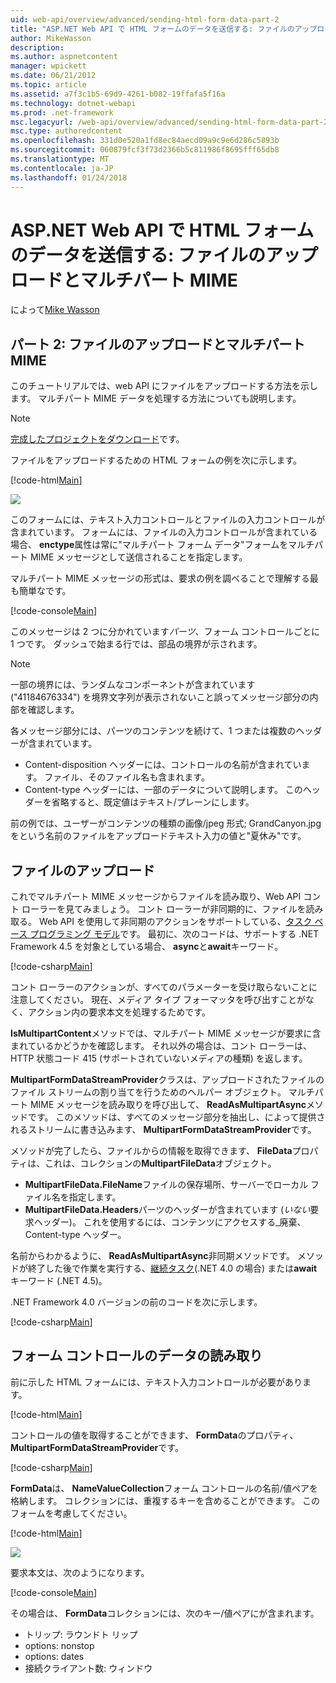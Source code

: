 ```yaml
---
uid: web-api/overview/advanced/sending-html-form-data-part-2
title: "ASP.NET Web API で HTML フォームのデータを送信する: ファイルのアップロードとマルチパート MIME |Microsoft ドキュメント"
author: MikeWasson
description: 
ms.author: aspnetcontent
manager: wpickett
ms.date: 06/21/2012
ms.topic: article
ms.assetid: a7f3c1b5-69d9-4261-b082-19ffafa5f16a
ms.technology: dotnet-webapi
ms.prod: .net-framework
msc.legacyurl: /web-api/overview/advanced/sending-html-form-data-part-2
msc.type: authoredcontent
ms.openlocfilehash: 331d0e520a1fd8ec84aecd09a9c9e6d286c5893b
ms.sourcegitcommit: 060879fcf3f73d2366b5c811986f8695fff65db8
ms.translationtype: MT
ms.contentlocale: ja-JP
ms.lasthandoff: 01/24/2018
---
```

<a name="sending-html-form-data-in-aspnet-web-api-file-upload-and-multipart-mime"></a>ASP.NET Web API で HTML フォームのデータを送信する: ファイルのアップロードとマルチパート MIME
====================
によって[Mike Wasson](https://github.com/MikeWasson)

## <a name="part-2-file-upload-and-multipart-mime"></a>パート 2: ファイルのアップロードとマルチパート MIME

このチュートリアルでは、web API にファイルをアップロードする方法を示します。 マルチパート MIME データを処理する方法についても説明します。

> [!NOTE]
> [完成したプロジェクトをダウンロード](https://code.msdn.microsoft.com/ASPNET-Web-API-File-Upload-a8c0fb0d)です。


ファイルをアップロードするための HTML フォームの例を次に示します。

[!code-html[Main](sending-html-form-data-part-2/samples/sample1.html)]

![](sending-html-form-data-part-2/_static/image1.png)

このフォームには、テキスト入力コントロールとファイルの入力コントロールが含まれています。 フォームには、ファイルの入力コントロールが含まれている場合、 **enctype**属性は常に&quot;マルチパート フォーム データ&quot;フォームをマルチパート MIME メッセージとして送信されることを指定します。

マルチパート MIME メッセージの形式は、要求の例を調べることで理解する最も簡単なです。

[!code-console[Main](sending-html-form-data-part-2/samples/sample2.cmd)]

このメッセージは 2 つに分かれています*パーツ*、フォーム コントロールごとに 1 つです。 ダッシュで始まる行では、部品の境界が示されます。

> [!NOTE]
> 一部の境界には、ランダムなコンポーネントが含まれています (&quot;41184676334&quot;) を境界文字列が表示されないこと誤ってメッセージ部分の内部を確認します。


各メッセージ部分には、パーツのコンテンツを続けて、1 つまたは複数のヘッダーが含まれています。

- Content-disposition ヘッダーには、コントロールの名前が含まれています。 ファイル、そのファイル名も含まれます。
- Content-type ヘッダーには、一部のデータについて説明します。 このヘッダーを省略すると、既定値はテキスト/プレーンにします。

前の例では、ユーザーがコンテンツの種類の画像/jpeg 形式; GrandCanyon.jpg をという名前のファイルをアップロードテキスト入力の値と&quot;夏休み&quot;です。

## <a name="file-upload"></a>ファイルのアップロード

これでマルチパート MIME メッセージからファイルを読み取り、Web API コント ローラーを見てみましょう。 コント ローラーが非同期的に、ファイルを読み取る。 Web API を使用して非同期のアクションをサポートしている、[タスク ベース プログラミング モデル](https://msdn.microsoft.com/library/dd460693.aspx)です。 最初に、次のコードは、サポートする .NET Framework 4.5 を対象としている場合、 **async**と**await**キーワード。

[!code-csharp[Main](sending-html-form-data-part-2/samples/sample3.cs)]

コント ローラーのアクションが、すべてのパラメーターを受け取らないことに注意してください。 現在、メディア タイプ フォーマッタを呼び出すことがなく、アクション内の要求本文を処理するためです。

**IsMultipartContent**メソッドでは、マルチパート MIME メッセージが要求に含まれているかどうかを確認します。 それ以外の場合は、コント ローラーは、HTTP 状態コード 415 (サポートされていないメディアの種類) を返します。

**MultipartFormDataStreamProvider**クラスは、アップロードされたファイルのファイル ストリームの割り当てを行うためのヘルパー オブジェクト。 マルチパート MIME メッセージを読み取りを呼び出して、 **ReadAsMultipartAsync**メソッドです。 このメソッドは、すべてのメッセージ部分を抽出し、によって提供されるストリームに書き込みます、 **MultipartFormDataStreamProvider**です。

メソッドが完了したら、ファイルからの情報を取得できます、 **FileData**プロパティは、これは、コレクションの**MultipartFileData**オブジェクト。

- **MultipartFileData.FileName**ファイルの保存場所、サーバーでローカル ファイル名を指定します。
- **MultipartFileData.Headers**パーツのヘッダーが含まれています (*いない*要求ヘッダー)。 これを使用するには、コンテンツにアクセスする\_廃棄、Content-type ヘッダー。

名前からわかるように、 **ReadAsMultipartAsync**非同期メソッドです。 メソッドが終了した後で作業を実行する、[継続タスク](https://msdn.microsoft.com/library/ee372288.aspx)(.NET 4.0 の場合) または**await**キーワード (.NET 4.5)。

.NET Framework 4.0 バージョンの前のコードを次に示します。

[!code-csharp[Main](sending-html-form-data-part-2/samples/sample4.cs)]

## <a name="reading-form-control-data"></a>フォーム コントロールのデータの読み取り

前に示した HTML フォームには、テキスト入力コントロールが必要があります。

[!code-html[Main](sending-html-form-data-part-2/samples/sample5.html)]

コントロールの値を取得することができます、 **FormData**のプロパティ、 **MultipartFormDataStreamProvider**です。

[!code-csharp[Main](sending-html-form-data-part-2/samples/sample6.cs?highlight=15)]

**FormData**は、 **NameValueCollection**フォーム コントロールの名前/値ペアを格納します。 コレクションには、重複するキーを含めることができます。 このフォームを考慮してください。

[!code-html[Main](sending-html-form-data-part-2/samples/sample7.html)]

![](sending-html-form-data-part-2/_static/image2.png)

要求本文は、次のようになります。

[!code-console[Main](sending-html-form-data-part-2/samples/sample8.cmd)]

その場合は、 **FormData**コレクションには、次のキー/値ペアにが含まれます。

- トリップ: ラウンドト リップ
- options: nonstop
- options: dates
- 接続クライアント数: ウィンドウ
